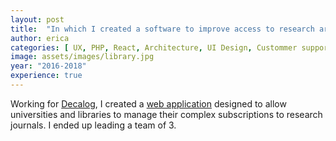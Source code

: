 ```yaml
---
layout: post
title:  "In which I created a software to improve access to research articles"
author: erica
categories: [ UX, PHP, React, Architecture, UI Design, Custommer support and training, Teamwork, Hiring and training, Project Management ]
image: assets/images/library.jpg
year: "2016-2018"
experience: true
---
```


Working for <a href="https://bibliotheques.decalog.net/" target="_blank">Decalog</a>, I created a <a href="https://actualitte.com/article/17101/acteurs-numeriques/un-nouvel-outil-de-gestion-des-ressources-numeriques-pour-l-inist-cnrs" target="_blank">web application</a> designed to allow universities and libraries to manage their complex subscriptions to research journals. I ended up leading a team of 3.

